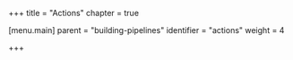 +++
title = "Actions"
chapter = true

[menu.main]
parent = "building-pipelines"
identifier = "actions"
weight = 4

+++
